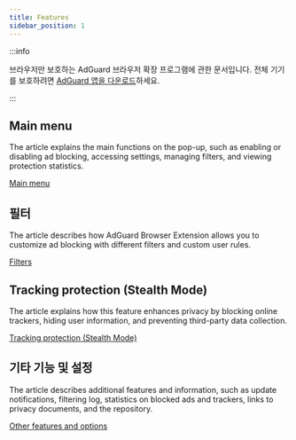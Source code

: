 ```yaml
---
title: Features
sidebar_position: 1
---
```


:::info

브라우저만 보호하는 AdGuard 브라우저 확장 프로그램에 관한 문서입니다. 전체 기기를 보호하려면 [AdGuard 앱을 다운로드](https://agrd.io/download-kb-adblock)하세요.

:::

## Main menu

The article explains the main functions on the pop-up, such as enabling or disabling ad blocking, accessing settings, managing filters, and viewing protection statistics.

[Main menu](/adguard-browser-extension/features/main-menu.md)

## 필터

The article describes how AdGuard Browser Extension allows you to customize ad blocking with different filters and custom user rules.

[Filters](/adguard-browser-extension/features/filters.md)

## Tracking protection (Stealth Mode)

The article explains how this feature enhances privacy by blocking online trackers, hiding user information, and preventing third-party data collection.

[Tracking protection (Stealth Mode)](/adguard-browser-extension/features/stealth-mode.md)

## 기타 기능 및 설정

The article describes additional features and information, such as update notifications, filtering log, statistics on blocked ads and trackers, links to privacy documents, and the repository.

[Other features and options](/adguard-browser-extension/features/other-features.md)
